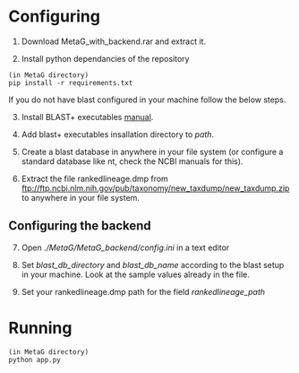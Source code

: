# Configuring

1. Download MetaG_with_backend.rar and extract it.

2. Install python dependancies of the repository

````
(in MetaG directory)
pip install -r requirements.txt
````

If you do not have blast configured in your machine follow the below steps.

3. Install BLAST+ executables [manual](https://blast.ncbi.nlm.nih.gov/Blast.cgi?PAGE_TYPE=BlastDocs&DOC_TYPE=Download).

4. Add blast+ executables insallation directory to *path*.

5. Create a blast database in anywhere in your file system (or configure a standard database like nt, check the NCBI manuals for this).

6. Extract the file rankedlineage.dmp from ftp://ftp.ncbi.nlm.nih.gov/pub/taxonomy/new_taxdump/new_taxdump.zip to anywhere in your file system. 

## Configuring the backend

7. Open *./MetaG/MetaG_backend/config.ini* in a text editor

8. Set *blast_db_directory* and *blast_db_name* according to the blast setup in your machine. Look at the sample values already in the file.

9. Set your rankedlineage.dmp path for the field *rankedlineage_path* 

# Running

````
(in MetaG directory)
python app.py
````
